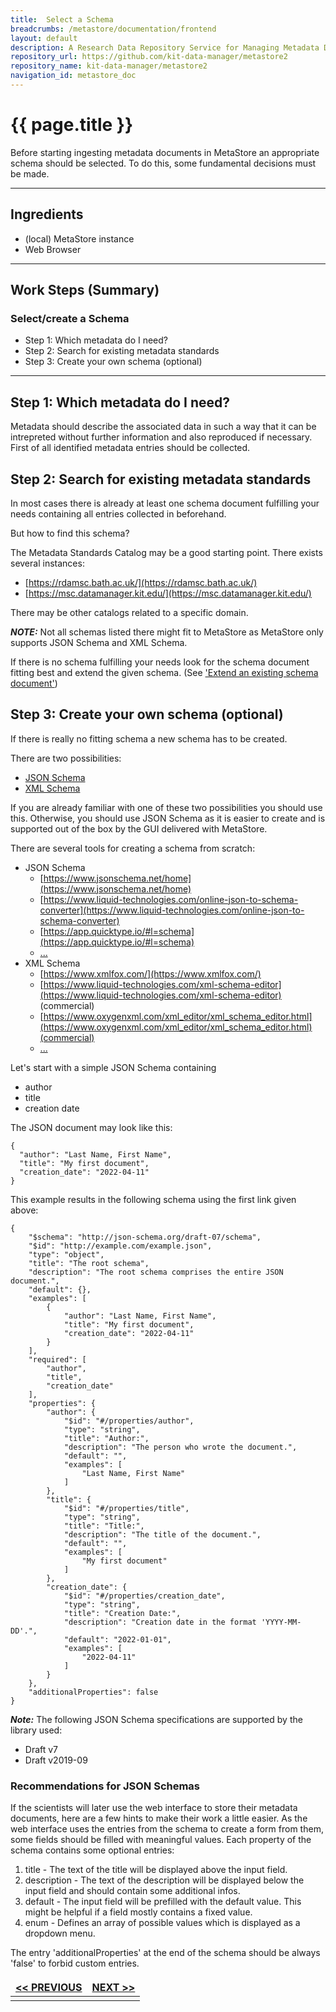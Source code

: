 ```yaml
---
title:  Select a Schema
breadcrumbs: /metastore/documentation/frontend
layout: default
description: A Research Data Repository Service for Managing Metadata Documents based on JSON or XML.
repository_url: https://github.com/kit-data-manager/metastore2
repository_name: kit-data-manager/metastore2
navigation_id: metastore_doc
---
```


# {{ page.title }} 
Before starting ingesting metadata documents in MetaStore an appropriate schema 
should be selected. To do this, some fundamental decisions must be made.

---

## Ingredients

- (local) MetaStore instance
- Web Browser

---

## Work Steps (Summary)

### Select/create a Schema
* Step 1: Which metadata do I need?
* Step 2: Search for existing metadata standards
* Step 3: Create your own schema (optional)

---

## Step 1: Which metadata do I need?
Metadata should describe the associated data in such a way that it can be 
intrepreted without further information and also reproduced if necessary. 
First of all identified metadata entries should be collected. 


## Step 2: Search for existing metadata standards
In most cases there is already at least one schema document fulfilling your needs
containing all entries collected in beforehand.

But how to find this schema?

The Metadata Standards Catalog may be a good starting point. There exists 
several instances:
- [https://rdamsc.bath.ac.uk/](https://rdamsc.bath.ac.uk/)
- [https://msc.datamanager.kit.edu/](https://msc.datamanager.kit.edu/)

There may be other catalogs related to a specific domain.

***NOTE:*** Not all schemas listed there might fit to MetaStore as MetaStore only 
supports JSON Schema and XML Schema. 

If there is no schema fulfilling your needs look for the schema document fitting 
best and extend the given schema. (See ['Extend an existing schema document'](./extend.html))

## Step 3: Create your own schema (optional)
If there is really no fitting schema a new schema has to be created.

There are two possibilities:
- [JSON Schema](https://json-schema.org/)
- [XML Schema](https://www.w3schools.com/XML/schema_howto.asp)

If you are already familiar with one of these two possibilities you should use 
this. Otherwise, you should use JSON Schema as it is easier to create and is supported
out of the box by the GUI delivered with MetaStore. 

There are several tools for creating a schema from scratch:
- JSON Schema
  - [https://www.jsonschema.net/home](https://www.jsonschema.net/home)
  - [https://www.liquid-technologies.com/online-json-to-schema-converter](https://www.liquid-technologies.com/online-json-to-schema-converter)
  - [https://app.quicktype.io/#l=schema](https://app.quicktype.io/#l=schema)
  - [...](https://json-schema.org/implementations.html#schema-generators)
- XML Schema
  - [https://www.xmlfox.com/](https://www.xmlfox.com/)
  - [https://www.liquid-technologies.com/xml-schema-editor](https://www.liquid-technologies.com/xml-schema-editor) (commercial)
  - [https://www.oxygenxml.com/xml_editor/xml_schema_editor.html](https://www.oxygenxml.com/xml_editor/xml_schema_editor.html)(commercial)
  - [...](https://www.w3.org/XML/Schema#Tools)

Let's start with a simple JSON Schema containing 
- author
- title
- creation date

The JSON document may look like this:
```
{
  "author": "Last Name, First Name",
  "title": "My first document",
  "creation_date": "2022-04-11"
}
```
This example results in the following schema using the first link given above:
```
{
    "$schema": "http://json-schema.org/draft-07/schema",
    "$id": "http://example.com/example.json",
    "type": "object",
    "title": "The root schema",
    "description": "The root schema comprises the entire JSON document.",
    "default": {},
    "examples": [
        {
            "author": "Last Name, First Name",
            "title": "My first document",
            "creation_date": "2022-04-11"
        }
    ],
    "required": [
        "author",
        "title",
        "creation_date"
    ],
    "properties": {
        "author": {
            "$id": "#/properties/author",
            "type": "string",
            "title": "Author:",
            "description": "The person who wrote the document.",
            "default": "",
            "examples": [
                "Last Name, First Name"
            ]
        },
        "title": {
            "$id": "#/properties/title",
            "type": "string",
            "title": "Title:",
            "description": "The title of the document.",
            "default": "",
            "examples": [
                "My first document"
            ]
        },
        "creation_date": {
            "$id": "#/properties/creation_date",
            "type": "string",
            "title": "Creation Date:",
            "description": "Creation date in the format 'YYYY-MM-DD'.",
            "default": "2022-01-01",
            "examples": [
                "2022-04-11"
            ]
        }
    },
    "additionalProperties": false
}
```
***Note:*** The following JSON Schema specifications are supported by the library used:
* Draft v7 
* Draft v2019-09

### Recommendations for JSON Schemas
If the scientists will later use the web interface to store their metadata 
documents, here are a few hints to make their work a little easier. 
As the web interface uses the entries from the schema to create a form from them, 
some fields should be filled with meaningful values.
Each property of the schema contains some optional entries:
1. title - The text of the title will be displayed above the input field.
2. description - The text of the description will be displayed below the input 
   field and should contain some additional infos.
3. default - The input field will be prefilled with the default value. This might
   be helpful if a field mostly contains a fixed value. 
4. enum - Defines an array of possible values which is displayed as a dropdown menu.

The entry 'additionalProperties' at the end of the schema should be always 'false' 
to forbid custom entries.

<style>
td, th {
   border: none!important;
}
</style>
| [<< PREVIOUS](introduction.html)|[NEXT >>](register.html)|
|:----|----:|
| | |
